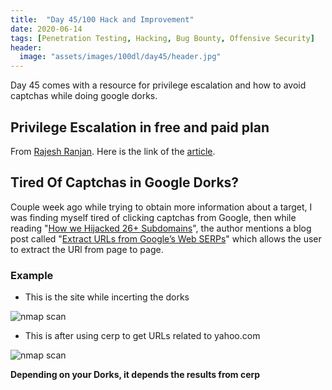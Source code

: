 ```yaml
---
title:  "Day 45/100 Hack and Improvement"
date: 2020-06-14
tags: [Penetration Testing, Hacking, Bug Bounty, Offensive Security]
header: 
  image: "assets/images/100dl/day45/header.jpg"
---
```


Day 45 comes with a resource for privilege escalation and how to avoid captchas while doing google dorks. 

## Privilege Escalation in free and paid plan

From [Rajesh Ranjan](https://twitter.com/eh_rajesh). Here is the link of the [article](https://medium.com/@odayalhalbe1/how-you-can-find-privilege-escalation-bug-when-you-have-free-and-paid-plan-8aefcbd897ad).

## Tired Of Captchas in Google Dorks?

Couple week ago while trying to obtain more information about a target, I was finding myself tired of clicking captchas from Google, then while reading "[How we Hijacked 26+ Subdomains](https://medium.com/@aishwaryakendle/how-we-hijacked-26-subdomains-9c05c94c7049)", the author mentions a blog post called "[Extract URLs from Google’s Web SERPs](https://www.chrisains.com/seo-tools/extract-urls-from-web-serps/)" which allows the user to extract the URl from page to page. 

### Example

- This is the site while incerting the dorks

<img src="{{ site.url }}{{ site.baseurl }}/assets/images/100dl/day45/dork.png" alt="nmap scan">

- This is after using cerp to get URLs related to yahoo.com

<img src="{{ site.url }}{{ site.baseurl }}/assets/images/100dl/day45/cerp.png" alt="nmap scan">

**Depending on your Dorks, it depends the results from cerp**